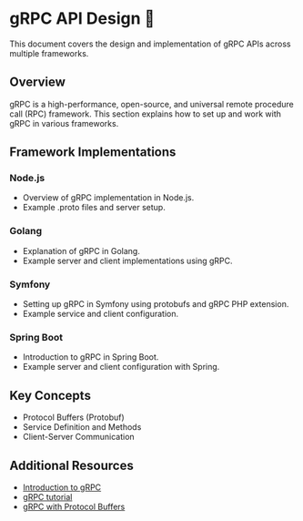 # gRPC API Design 🚀

This document covers the design and implementation of gRPC APIs across multiple frameworks.

## Overview
gRPC is a high-performance, open-source, and universal remote procedure call (RPC) framework. This section explains how to set up and work with gRPC in various frameworks.

## Framework Implementations

### Node.js
- Overview of gRPC implementation in Node.js.
- Example .proto files and server setup.

### Golang
- Explanation of gRPC in Golang.
- Example server and client implementations using gRPC.

### Symfony
- Setting up gRPC in Symfony using protobufs and gRPC PHP extension.
- Example service and client configuration.

### Spring Boot
- Introduction to gRPC in Spring Boot.
- Example server and client configuration with Spring.

## Key Concepts
- Protocol Buffers (Protobuf)
- Service Definition and Methods
- Client-Server Communication

## Additional Resources
- [Introduction to gRPC](https://grpc.io/docs/what-is-grpc/introduction/)
- [gRPC tutorial](https://www.tutorialspoint.com/grpc/index.htm)
- [gRPC with Protocol Buffers](https://medium.com/@cshelper/grpc-and-protobuf-proto-2b43217341c)

